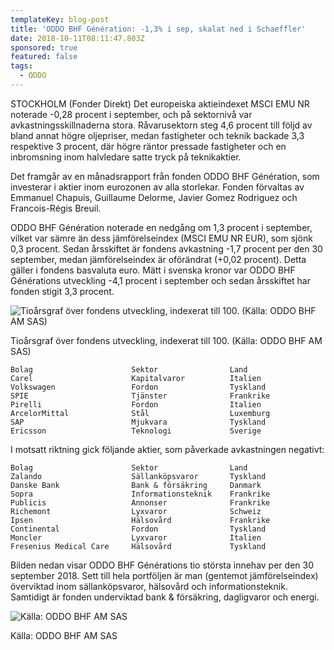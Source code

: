 ```yaml
---
templateKey: blog-post
title: 'ODDO BHF Génération: -1,3% i sep, skalat ned i Schaeffler'
date: 2018-10-11T08:11:47.803Z
sponsored: true
featured: false
tags:
  - ODDO
---
```

STOCKHOLM (Fonder Direkt) Det europeiska aktieindexet MSCI EMU NR noterade -0,28 procent i september, och på sektornivå var avkastningsskillnaderna stora. Råvarusektorn steg 4,6 procent till följd av bland annat högre oljepriser, medan fastigheter och teknik backade 3,3 respektive 3 procent, där högre räntor pressade fastigheter och en inbromsning inom halvledare satte tryck på teknikaktier.

Det framgår av en månadsrapport från fonden ODDO BHF Génération, som investerar i aktier inom eurozonen av alla storlekar. Fonden förvaltas av Emmanuel Chapuis, Guillaume Delorme, Javier Gomez Rodriguez och Francois-Régis Breuil.

ODDO BHF Génération noterade en nedgång om 1,3 procent i september, vilket var sämre än dess jämförelseindex (MSCI EMU NR EUR), som sjönk 0,3 procent. Sedan årsskiftet är fondens avkastning -1,7 procent per den 30 september, medan jämförelseindex är oförändrat (+0,02 procent). Detta gäller i fondens basvaluta euro. Mätt i svenska kronor var ODDO BHF Générations utveckling -4,1 procent i september och sedan årsskiftet har fonden stigit 3,3 procent.

![Tioårsgraf över fondens utveckling, indexerat till 100. (Källa: ODDO BHF AM SAS)](/img/561888801.png)

<span class="image-caption">Tioårsgraf över fondens utveckling, indexerat till 100. (Källa: ODDO BHF AM SAS)</span>

```
Bolag                      Sektor                Land          
Carel                      Kapitalvaror          Italien       
Volkswagen                 Fordon                Tyskland      
SPIE                       Tjänster              Frankrike     
Pirelli                    Fordon                Italien       
ArcelorMittal              Stål                  Luxemburg     
SAP                        Mjukvara              Tyskland      
Ericsson                   Teknologi             Sverige  
```

I motsatt riktning gick följande aktier, som påverkade avkastningen negativt:

```
Bolag                      Sektor                Land          
Zalando                    Sällanköpsvaror       Tyskland      
Danske Bank                Bank & försäkring     Danmark       
Sopra                      Informationsteknik    Frankrike     
Publicis                   Annonser              Frankrike     
Richemont                  Lyxvaror              Schweiz       
Ipsen                      Hälsovård             Frankrike     
Continental                Fordon                Tyskland      
Moncler                    Lyxvaror              Italien       
Fresenius Medical Care     Hälsovård             Tyskland  
```

Bilden nedan visar ODDO BHF Générations tio största innehav per den 30 september 2018. Sett till hela portföljen är man (gentemot jämförelseindex) överviktad inom sällanköpsvaror, hälsovård och informationsteknik. Samtidigt är fonden underviktad bank & försäkring, dagligvaror och energi.

![Källa: ODDO BHF AM SAS](/img/561888802.png)

<span class="image-caption">Källa: ODDO BHF AM SAS</span>
